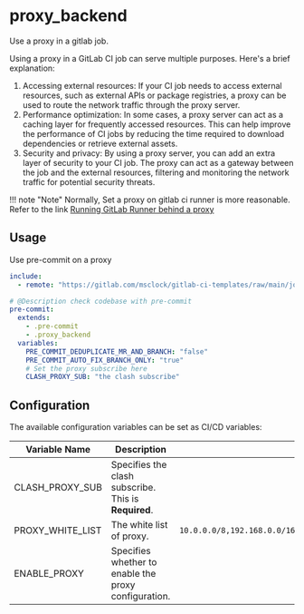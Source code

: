 # proxy_backend

Use a proxy in a gitlab job.

Using a proxy in a GitLab CI job can serve multiple purposes. Here's a brief explanation:

1. Accessing external resources: If your CI job needs to access external resources, such as external APIs or package registries, a proxy can be used to route the network traffic through the proxy server.
2. Performance optimization: In some cases, a proxy server can act as a caching layer for frequently accessed resources. This can help improve the performance of CI jobs by reducing the time required to download dependencies or retrieve external assets.
3. Security and privacy: By using a proxy server, you can add an extra layer of security to your CI job. The proxy can act as a gateway between the job and the external resources, filtering and monitoring the network traffic for potential security threats.

!!! note "Note"
    Normally, Set a proxy on gitlab ci runner is more reasonable. Refer to the link [Running GitLab Runner behind a proxy](https://docs.gitlab.com/runner/configuration/proxy.html)

## Usage

Use pre-commit on a proxy

```yaml
include:
  - remote: "https://gitlab.com/msclock/gitlab-ci-templates/raw/main/jobs/pre-commit.yml"

# @Description check codebase with pre-commit
pre-commit:
  extends:
    - .pre-commit
    - .proxy_backend
  variables:
    PRE_COMMIT_DEDUPLICATE_MR_AND_BRANCH: "false"
    PRE_COMMIT_AUTO_FIX_BRANCH_ONLY: "true"
    # Set the proxy subscribe here
    CLASH_PROXY_SUB: "the clash subscribe"
```

## Configuration

The available configuration variables can be set as CI/CD variables:

| Variable Name    | Description                                          | Default                                                             |
|------------------|------------------------------------------------------|---------------------------------------------------------------------|
| CLASH_PROXY_SUB  | Specifies the clash subscribe. This is **Required**. |                                                                     |
| PROXY_WHITE_LIST | The white list of proxy.                             | `10.0.0.0/8,192.168.0.0/16,127.0.0.1,172.16.0.0/16,$CI_SERVER_HOST` |
| ENABLE_PROXY     | Specifies whether to enable the proxy configuration. |                                                                     |
